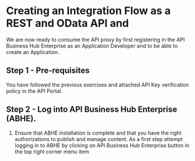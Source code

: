 # Creating an Integration Flow as a REST and OData API and 

We are now ready to consume the API proxy by first registering in the API Business Hub Enterprise as an Application Developer and to be able to create an Application. 

## Step 1 - Pre-requisites

You have followed the previous exercises and attached API Key verification policy in the API Portal.

## Step 2 - Log into API Business Hub Enterprise (ABHE).
1. Ensure that ABHE installation is complete and that you have the right authorizations to publish and manage content. As a first step attempt logging in to ABHE by clicking on API Business Hub Enterprise button in the top right corner menu item
